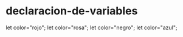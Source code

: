 # declaracion-de-variables
let color="rojo"; let color="rosa"; let color="negro"; let color="azul";
